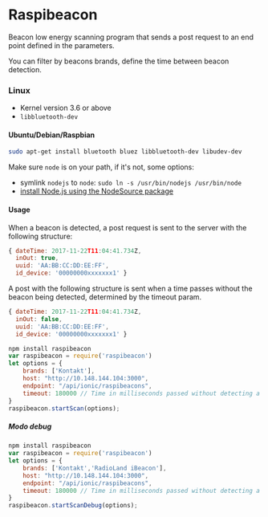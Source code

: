 # Raspibeacon

Beacon low energy scanning program that sends a post request to an end point defined in the parameters.

You can filter by beacons brands, define the time between beacon detection.

### Linux

 * Kernel version 3.6 or above
 * ```libbluetooth-dev```

#### Ubuntu/Debian/Raspbian

```sh
sudo apt-get install bluetooth bluez libbluetooth-dev libudev-dev
```

Make sure ```node``` is on your path, if it's not, some options:
 * symlink ```nodejs``` to ```node```: ```sudo ln -s /usr/bin/nodejs /usr/bin/node```
 * [install Node.js using the NodeSource package](https://nodejs.org/en/download/package-manager/#debian-and-ubuntu-based-linux-distributions)


#### Usage

When a beacon is detected, a post request is sent to the server with the following structure:

```js
{ dateTime: 2017-11-22T11:04:41.734Z,
  inOut: true,
  uuid: 'AA:BB:CC:DD:EE:FF',
  id_device: '00000000xxxxxxx1' }
```

A post with the following structure is sent when a time passes without the beacon being detected, determined by the timeout param.

```js
{ dateTime: 2017-11-22T11:04:41.734Z,
  inOut: false,
  uuid: 'AA:BB:CC:DD:EE:FF',
  id_device: '00000000xxxxxxx1' }
```

```js
npm install raspibeacon
var raspibeacon = require('raspibeacon')
let options = {
    brands: ['Kontakt'],
    host: "http://10.148.144.104:3000",
    endpoint: "/api/ionic/raspibeacons",
    timeout: 180000 // Time in milliseconds passed without detecting a beacon inside the action radius
}
raspibeacon.startScan(options);
```

##### Modo debug
```js
npm install raspibeacon
var raspibeacon = require('raspibeacon')
let options = {
    brands: ['Kontakt','RadioLand iBeacon'],
    host: "http://10.148.144.104:3000",
    endpoint: "/api/ionic/raspibeacons",
    timeout: 180000 // Time in milliseconds passed without detecting a beacon inside the action radius  
}
raspibeacon.startScanDebug(options);
```

